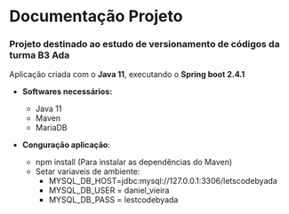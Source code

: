# Documentação Projeto

### Projeto destinado ao estudo de versionamento de códigos da turma B3 Ada


Aplicação criada com o **Java 11**, executando o **Spring boot 2.4.1**

- **Softwares necessários:**
  - Java 11
  - Maven
  - MariaDB

- **Conguração aplicação**:
  - npm install (Para instalar as dependências do Maven)
  - Setar variaveis de ambiente:
    - MYSQL_DB_HOST=jdbc:mysql://127.0.0.1:3306/letscodebyada
    - MYSQL_DB_USER = daniel_vieira
    - MYSQL_DB_PASS = lestcodebyada